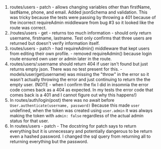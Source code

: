 1. routes/users - patch - allows changing variables other than firstName, lastName, phone, and email. Added jsonSchema and validation. This was tricky because the tests were passing by throwing a 401 because of the incorrect requireAdmin middleware from bug #3 so it looked like the route was correct.
2. /routes/users - get - returns too much information - should only return username, firstname, lastname. Test only confirms that three users are returned but doesn't verify information itself.
3. routes/users - patch - had requireAdmin() middleware that kept users from editing their own profile. - removed requireAdmin() because login route ensured own user or admin later in the route.
4. routes/users/:username should return 404 if user isn't found but just returns empty json. There was no test present for this. - models/user/get(username) was missing the "throw" in the error so it wasn't actually throwing the error and just continuing to return the the empty user. (NOTE - when I confirm the fix I did in insomnia the error code comes back as a 404 as expected. In my tests the error code that comes back is a 401 and I cannot figure out why this happens!)
5. In routes/auth/login(post) there was no await before `User.authenticate(username, password)` Because this made `user` undefined, when the token was created using `user.admin` it was always making the token with `admin: false` regardless of the actual admin status for that user.
6. In routes/users - patch - The docstring for patch says to return everything but it is unnecessary and potentially dangerous to be return even a hashed password. I changed the sql query from returning all to returning everything but the password.